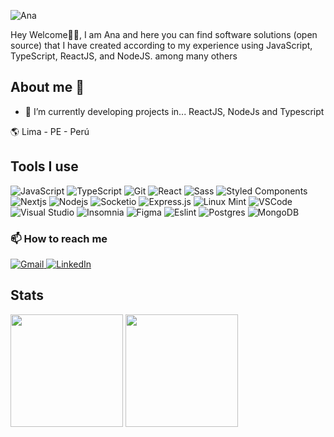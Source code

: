 ![Ana](https://user-images.githubusercontent.com/77282196/129428255-8286db9a-ee06-49e9-96aa-87a99ed43512.png)

Hey Welcome👋🏻, I am Ana and here you can find software solutions (open source) that I have created according to my experience
using JavaScript, TypeScript, ReactJS, and NodeJS. among many others

## About me 🤔
- 🌱 I’m currently developing projects in... ReactJS, NodeJs and Typescript

:earth_americas: Lima - PE - Perú
## Tools I use


<p>
  <img alt="JavaScript" src="https://img.shields.io/badge/-JavaScript-e0c050?style=flat-square&logo=javascript&logoColor=white" />
  <img alt="TypeScript" src="https://img.shields.io/badge/-TypeScript-007ACC?style=flat-square&logo=typescript&logoColor=white" />
  <img alt="Git" src="https://img.shields.io/badge/-Git-F05032?style=flat-square&logo=git&logoColor=white" />
  
  <img alt="React" src="https://img.shields.io/badge/React-%2320232a.svg?style=flat-square&logo=React&logoColor=%2361DAFB"/>
  <img alt="Sass" src="https://img.shields.io/badge/-Sass-CC6699?style=flat-square&logo=sass&logoColor=white" />
  <img alt="Styled Components" src="https://img.shields.io/badge/-Styled_Components-db7092?style=flat-square&logo=styled-components&logoColor=white" />
  <img alt="Nextjs" src="https://img.shields.io/badge/-Nextjs-191929?style=flat-square&logo=next.js&logoColor=white" />
 
  <img alt="Nodejs" src="https://img.shields.io/badge/-Nodejs-43853d?style=flat-square&logo=node.js&logoColor=white" />
  <img alt="Socketio" src="https://img.shields.io/badge/-Socket.io-010101?style=flat-square&logo=socket.io&logoColor=white" />
  <img alt="Express.js" src="https://img.shields.io/badge/Express.js-%23404d59.svg?style=flat-square&logo=Express&logoColor=%2361DAFB"/>
  
  <img alt="Linux Mint" src="https://img.shields.io/badge/-Mint-87CF3E?style=flat-square&logo=linux%20mint&logoColor=white" />
  <img alt="VSCode" src="https://img.shields.io/badge/-Code-1073C9?style=flat-square&logo=visual%20studio%20code&logoColor=white" />
  <img alt="Visual Studio" src="https://img.shields.io/badge/VisualStudio-5C2D91.svg?style=flat-square&logo=visual-studio&logoColor=white"/>
  <img alt="Insomnia" src="https://img.shields.io/badge/-Insomnia-6a4fa0?style=flat-square&logo=insomnia&logoColor=white" />
  <img alt="Figma" src="https://img.shields.io/badge/-Figma-eb7039?style=flat-square&logo=figma&logoColor=white" />
  <img alt="Eslint" src="https://img.shields.io/badge/-ESLint-595fba?style=flat-square&logo=eslint&logoColor=white" />
 
  <img alt="Postgres" src="https://img.shields.io/badge/-Postgres-338791?style=flat-square&logo=postgresql&logoColor=white" />
  <img alt="MongoDB" src="https://img.shields.io/badge/-MongoDB-13aa52?style=flat-square&logo=mongodb&logoColor=white" />
 </p> 
 
 ### 📫 How to reach me
 

<p>
  <a target="_blank" href="mailto:anayfernandez95@gmail.com?subject=[GitHub]">
    <img alt="Gmail" src="https://img.shields.io/badge/anayfernandez95@gmail.com-D14836?style=for-the-badge&logo=gmail&logoColor=white" />
  </a>
  
   <a target="_blank" href="https://www.linkedin.com/in/ana-yamileth-fernandez/">
    <img alt="LinkedIn" src="https://img.shields.io/badge/Ana Fernandez-%230077B5.svg?style=for-the-badge&logo=linkedin&logoColor=white"/>
  </a>
  
</p>

## Stats

<div>
  <img height="180em" src="https://github-readme-stats.vercel.app/api?username=Afernandezc435&show_icons=true&theme=radical&include_all_commits=true&count_private=true"/>
  <img height="180em" src="https://github-readme-stats.vercel.app/api/top-langs/?username=Afernandezc435&layout=compact&langs_count=10&theme=radical"/>
</div>

